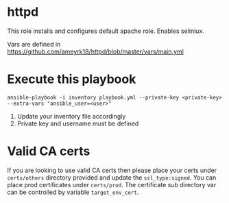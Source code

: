 # httpd

This role installs and configures default apache role. Enables seliniux. 

Vars are defined in https://github.com/ameyrk18/httpd/blob/master/vars/main.yml

# Execute this playbook  
``ansible-playbook -i inventory playbook.yml --private-key <private-key> --extra-vars "ansible_user=<user>" ``
 

 1. Update your inventory file accordingly 
 2. Private key and username must be defined 
 
 
# Valid CA certs 
If you are looking to use valid CA certs then please place your certs under ``certs/others`` directory provided and update the ``ssl_type:signed``. You can place prod certificates under ``certs/prod``. The certificate sub directory var can be controlled by variable ``target_env_cert``. 


